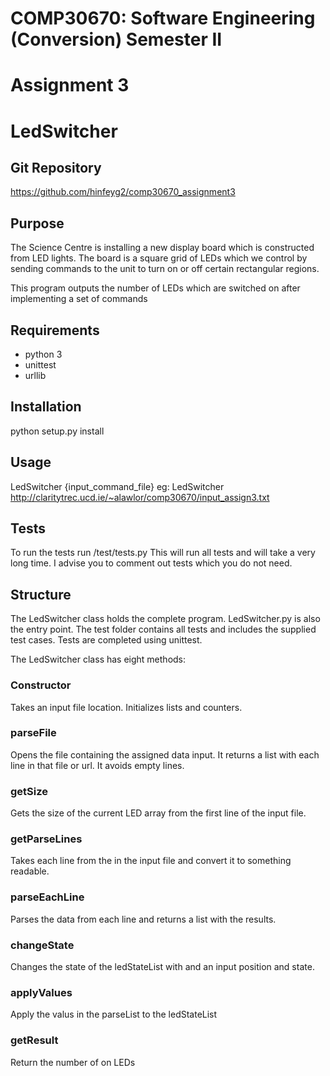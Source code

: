 COMP30670: Software Engineering (Conversion) Semester II
========================================================
Assignment 3
============
LedSwitcher
===========

Git Repository
---------------
https://github.com/hinfeyg2/comp30670_assignment3

Purpose
-------

The Science Centre is installing a new display board which is constructed from LED lights.
The board is a square grid of LEDs which we control by sending commands to the unit to turn on or off certain rectangular regions.

This program outputs the number of LEDs which are switched on after implementing a set of commands

Requirements
------------
* python 3
* unittest
* urllib

Installation
------------
python setup.py install

Usage
-----
LedSwitcher {input_command_file}
eg:
LedSwitcher http://claritytrec.ucd.ie/~alawlor/comp30670/input_assign3.txt

Tests
-----
To run the tests run /test/tests.py
This will run all tests and will take a very long time.
I advise you to comment out tests which you do not need.

Structure
---------
The LedSwitcher class holds the complete program.
LedSwitcher.py is also the entry point.
The test folder contains all tests and includes the supplied test cases.
Tests are completed using unittest.

The LedSwitcher class has eight methods:

### Constructor ###

Takes an input file location.
Initializes lists and counters.

### parseFile ###
Opens the file containing the assigned data input.
It returns a list with each line in that file or url. It avoids empty lines.

### getSize ###
Gets the size of the current LED array from the first line of the input file.

### getParseLines ###
Takes each line from the in the input file and convert it to something readable.

### parseEachLine ###
Parses the data from each line and returns a list with the results.

### changeState ###
Changes the state of the ledStateList with and an input position and state.

### applyValues ###
Apply the valus in the parseList to the ledStateList

### getResult ###
Return the number of on LEDs
